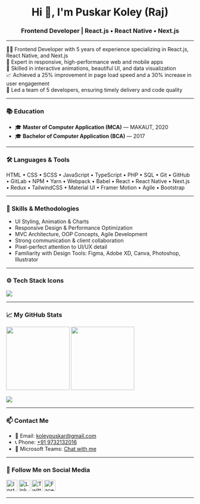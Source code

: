 <h1 align="center">Hi 👋, I'm Puskar Koley (Raj)</h1>
<h3 align="center">Frontend Developer | React.js • React Native • Next.js</h3>

---

👨‍💻 Frontend Developer with 5 years of experience specializing in React.js, React Native, and Next.js  
📱 Expert in responsive, high-performance web and mobile apps  
🎨 Skilled in interactive animations, beautiful UI, and data visualization  
📈 Achieved a 25% improvement in page load speed and a 30% increase in user engagement  
👥 Led a team of 5 developers, ensuring timely delivery and code quality

---

### 📚 Education

- 🎓 **Master of Computer Application (MCA)** — MAKAUT, 2020
- 🎓 **Bachelor of Computer Application (BCA)** — 2017

---

### 🛠️ Languages & Tools

HTML • CSS • SCSS • JavaScript • TypeScript • PHP • SQL • Git • GitHub • GitLab • NPM • Yarn • Webpack • Babel • React • React Native • Next.js • Redux • TailwindCSS • Material UI • Framer Motion • Agile • Bootstrap

---

### 🎨 Skills & Methodologies

- UI Styling, Animation & Charts
- Responsive Design & Performance Optimization
- MVC Architecture, OOP Concepts, Agile Development
- Strong communication & client collaboration
- Pixel-perfect attention to UI/UX detail
- Familiarity with Design Tools: Figma, Adobe XD, Canva, Photoshop, Illustrator

---

### ⚙️ Tech Stack Icons

<p align="left">
  <img src="https://skillicons.dev/icons?i=html,css,scss,js,ts,jquery,php,mysql,react,nextjs,redux,tailwind,bootstrap,d3,kotlin,git,github,bash,webpack,babel,npm,vercel,vite,yarn,vscode,figma,postman" />
</p>

---

### 📈 My GitHub Stats

<p align="left">
<!--   <img src="https://github-readme-stats.vercel.app/api?username=amipuskar&show_icons=true&hide=stars,issues&theme=radical" height='170em' /> -->
    <img src="https://github-readme-stats-eight-theta.vercel.app/api?username=amipuskar&show_icons=true&theme=algolia&include_all_commits=true&count_private=true" height='170em' />
  <img src="https://github-readme-stats.vercel.app/api/top-langs/?username=amipuskar&layout=compact&theme=tokyonight&exclude_repo=some-old-repo,school-project" height='170em' />
</p>
<img src="https://github-profile-trophy.vercel.app/?username=amipuskar&theme=tokyonight&column=9&margin-w=15&margin-h=15" />

---

### 📫 Contact Me

- 📧 Email: [koleypuskar@gmail.com](mailto:koleypuskar@gmail.com)  
- 📞 Phone: [+91 9732132016](tel:+919732132016)  
- 💬 Microsoft Teams: [Chat with me](https://teams.microsoft.com/l/chat/0/0?users=puskarkoley@outlook.com)

---

### 📲 Follow Me on Social Media

<p align="left">
  <a href="https://www.instagram.com/amipuskar" target="_blank" style="text-decoration: none;">
    <img src="https://skillicons.dev/icons?i=instagram" alt="Instagram" width="30" />
  </a>

  <a href="https://www.linkedin.com/in/amipuskar" target="_blank" style="text-decoration: none;">
    <img src="https://skillicons.dev/icons?i=linkedin" alt="LinkedIn" width="30" />
  </a>

  <a href="https://twitter.com/amipuskar" target="_blank" style="text-decoration: none;">
    <img src="https://skillicons.dev/icons?i=twitter" alt="Twitter" width="30" />
  </a>

  <a href="https://facebook.com/amipuskar" target="_blank" style="text-decoration: none;">
    <img src="https://img.icons8.com/color/48/facebook-new.png" alt="Facebook" width="30" />
  </a>
</p>

---

